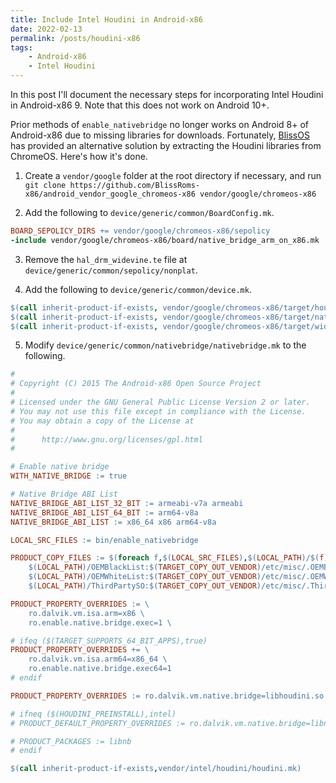 ```yaml
---
title: Include Intel Houdini in Android-x86
date: 2022-02-13
permalink: /posts/houdini-x86
tags: 
    - Android-x86 
    - Intel Houdini
---
```


In this post I'll document the necessary steps for incorporating Intel Houdini in Android-x86 9. Note that this does not work on Android 10+.

Prior methods of `enable_nativebridge` no longer works on Android 8+ of Android-x86 due to missing libraries for downloads. Fortunately, [BlissOS](https://github.com/BlissRoms-x86/android_vendor_google_chromeos-x86) has provided an alternative solution by extracting the Houdini libraries from ChromeOS. Here's how it's done.

1) Create a `vendor/google` folder at the root directory if necessary, and run `git clone https://github.com/BlissRoms-x86/android_vendor_google_chromeos-x86 vendor/google/chromeos-x86`

2) Add the following to `device/generic/common/BoardConfig.mk`.

  ```makefile
  BOARD_SEPOLICY_DIRS += vendor/google/chromeos-x86/sepolicy
  -include vendor/google/chromeos-x86/board/native_bridge_arm_on_x86.mk
  ```

3) Remove the `hal_drm_widevine.te` file at `device/generic/common/sepolicy/nonplat`.

4) Add the following to `device/generic/common/device.mk`.

  ```makefile
  $(call inherit-product-if-exists, vendor/google/chromeos-x86/target/houdini.mk)
  $(call inherit-product-if-exists, vendor/google/chromeos-x86/target/native_bridge_arm_on_x86.mk)
  $(call inherit-product-if-exists, vendor/google/chromeos-x86/target/widevine.mk)
  ```

5) Modify `device/generic/common/nativebridge/nativebridge.mk` to the following.

  ```makefile
  #
  # Copyright (C) 2015 The Android-x86 Open Source Project
  #
  # Licensed under the GNU General Public License Version 2 or later.
  # You may not use this file except in compliance with the License.
  # You may obtain a copy of the License at
  #
  #      http://www.gnu.org/licenses/gpl.html
  #
  
  # Enable native bridge
  WITH_NATIVE_BRIDGE := true
  
  # Native Bridge ABI List
  NATIVE_BRIDGE_ABI_LIST_32_BIT := armeabi-v7a armeabi
  NATIVE_BRIDGE_ABI_LIST_64_BIT := arm64-v8a
  NATIVE_BRIDGE_ABI_LIST := x86_64 x86 arm64-v8a
  
  LOCAL_SRC_FILES := bin/enable_nativebridge
  
  PRODUCT_COPY_FILES := $(foreach f,$(LOCAL_SRC_FILES),$(LOCAL_PATH)/$(f):system/$(f)) \
      $(LOCAL_PATH)/OEMBlackList:$(TARGET_COPY_OUT_VENDOR)/etc/misc/.OEMBlackList \
      $(LOCAL_PATH)/OEMWhiteList:$(TARGET_COPY_OUT_VENDOR)/etc/misc/.OEMWhiteList \
      $(LOCAL_PATH)/ThirdPartySO:$(TARGET_COPY_OUT_VENDOR)/etc/misc/.ThirdPartySO \
  
  PRODUCT_PROPERTY_OVERRIDES := \
      ro.dalvik.vm.isa.arm=x86 \
      ro.enable.native.bridge.exec=1 \
  
  # ifeq ($(TARGET_SUPPORTS_64_BIT_APPS),true)
  PRODUCT_PROPERTY_OVERRIDES += \
      ro.dalvik.vm.isa.arm64=x86_64 \
      ro.enable.native.bridge.exec64=1
  # endif
  
  PRODUCT_PROPERTY_OVERRIDES := ro.dalvik.vm.native.bridge=libhoudini.so
  
  # ifneq ($(HOUDINI_PREINSTALL),intel)
  # PRODUCT_DEFAULT_PROPERTY_OVERRIDES := ro.dalvik.vm.native.bridge=libnb.so
  
  # PRODUCT_PACKAGES := libnb
  # endif
  
  $(call inherit-product-if-exists,vendor/intel/houdini/houdini.mk)
  ```